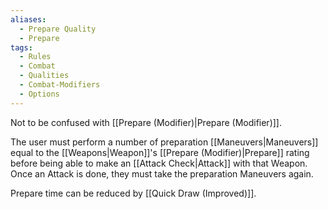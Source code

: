 ```yaml
---
aliases:
  - Prepare Quality
  - Prepare
tags:
  - Rules
  - Combat
  - Qualities
  - Combat-Modifiers
  - Options
---
```

Not to be confused with [[Prepare (Modifier)|Prepare (Modifier)]].

The user must perform a number of preparation [[Maneuvers|Maneuvers]] equal to the [[Weapons|Weapon]]'s [[Prepare (Modifier)|Prepare]] rating before being able to make an [[Attack Check|Attack]] with that Weapon. Once an Attack is done, they must take the preparation Maneuvers again.

Prepare time can be reduced by [[Quick Draw (Improved)]].
